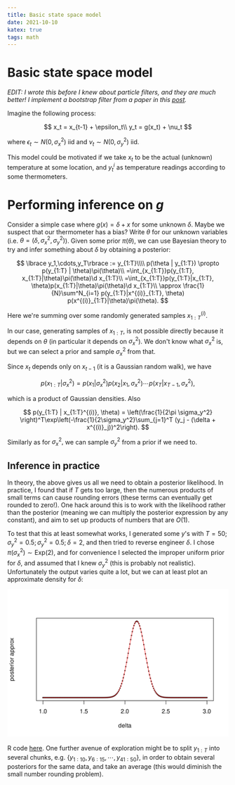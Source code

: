 ```yaml
---
title: Basic state space model
date: 2021-10-10
katex: true
tags: math
---
```


# Basic state space model

_EDIT: I wrote this before I knew about particle filters, and they are much
better! I implement a bootstrap filter from a paper in this
[post](../bootstrap-filter/index)._

Imagine the following process:

$$
x_t = x_{t-1} + \epsilon_t\\
y_t = g(x_t) + \nu_t
$$

where $\epsilon_t\sim N(0, \sigma_x^2)$ iid and $\nu_t\sim N(0, \sigma_y^2)$ iid.

This model could be motivated if we take $x_t$ to be the actual
(unknown) temperature at some location, and $y^i_t$ as temperature readings
according to some thermometers.

# Performing inference on $g$

Consider a simple case where $g(x) = \delta + x$ for some unknown $\delta.$
Maybe we suspect that our thermometer has a bias? Write $\theta$ for our
unknown variables (i.e. $\theta = (\delta, \sigma_x^2, \sigma_y^2)$).  Given
some prior $\pi(\theta)$, we can use Bayesian theory to try and infer something
about $\delta$ by obtaining a posterior:

$$
\lbrace y_1,\cdots,y_T\rbrace := y_{1:T}\\\\
p(\theta | y_{1:T}) \propto p(y_{1:T} | \theta)\pi(\theta)\\
=\int_{x_{1:T}}p(y_{1:T}, x_{1:T}|\theta)\pi(\theta)\d x_{1:T}\\
=\int_{x_{1:T}}p(y_{1:T}|x_{1:T}, \theta)p(x_{1:T}|\theta)\pi(\theta)\d x_{1:T}\\
\approx \frac{1}{N}\sum^N_{i=1} p(y_{1:T}|x^{(i)}_{1:T}, \theta)
p(x^{(i)}_{1:T}|\theta)\pi(\theta).
$$

Here we're summing over some randomly generated samples $x^{(i)}_{1:T}.$


In our case, generating samples of $x_{1:T},$ is not possible directly because
it depends on $\theta$ (in particular it depends on $\sigma_x^2$).
We don't know what $\sigma_x^2$ is, but we can select a prior and sample
$\sigma_x^2$ from that.

Since $x_t$ depends only on $x_{t-1}$ (it is a Gaussian random walk),
we have

$$
p(x_{1:T} | \sigma_x^2) = p(x_1|\sigma_x^2)p(x_2|x_1,\sigma_x^2)\cdots
p(x_T|x_{T-1},\sigma_x^2),
$$

which is a product of Gaussian densities. Also

$$
p(y_{1:T} | x_{1:T}^{(i)}, \theta) =
\left(\frac{1}{2\pi \sigma_y^2} \right)^T\exp\left(-\frac{1}{2\sigma_y^2}\sum_{j=1}^T
(y_j - (\delta + x^{(i)}_j))^2\right).
$$

Similarly as for $\sigma_x^2,$ we can sample $\sigma_y^2$ from a prior if we
need to.

## Inference in practice

In theory, the above gives us all we need to obtain a posterior likelihood. In
practice, I found that if $T$ gets too large, then the numerous products of
small terms can cause rounding errors (these terms can eventually get rounded to
zero!).  One hack around this is to work with the likelihood rather than the
posterior (meaning we can multiply the posterior expression by any constant),
and aim to set up products of numbers that are $O(1).$

To test that this at least somewhat works, I generated some $y$'s with
$T=50;\sigma_y^2=0.5;\sigma_y^2=0.5;\delta=2,$ and then tried to reverse
engineer $\delta.$ I chose $\pi(\sigma_x^2)\sim\text{Exp}(2),$ and for
convenience I selected the improper uniform prior for $\delta,$ and assumed that
I knew $\sigma_y^2$ (this is probably not realistic). Unfortunately the output
varies quite a lot, but we can at least plot an approximate density for $\delta:$

<img src="./out.svg" style="max-width:100%;">

R code [here](experiment.R). One further avenue of exploration might be to split
$y_{1:T}$ into several chunks, e.g. $\lbrace y_{1:10},
y_{6:15},\cdots,y_{41:50}\rbrace,$ in order to obtain several posteriors for the
same data, and take an average (this would diminish the small number rounding
problem).
